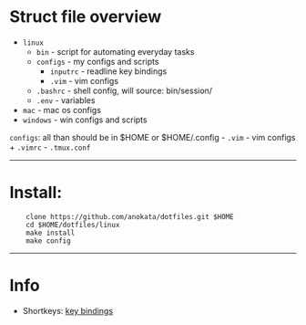 # Struct file overview
- `linux` 
    - `bin` - script for automating everyday tasks
    - `configs` - my configs and scripts
        - `inputrc` - readline key bindings
        - `.vim` - vim configs
    - `.bashrc` - shell config, will source: bin/session/
    - `.env` - variables
- `mac` - mac os configs
- `windows` - win configs and scripts

`configs`: all than should be in $HOME or $HOME/.config
    - `.vim` - vim configs + `.vimrc`
    - `.tmux.conf`

---

# Install:
```
    clone https://github.com/anokata/dotfiles.git $HOME
    cd $HOME/dotfiles/linux
    make install
    make config
```

---

# Info

* Shortkeys: [key bindings](linux/bindings.all.md)



